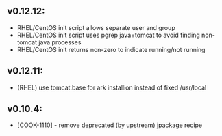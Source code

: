## v0.12.12: 

* RHEL/CentOS init script allows separate user and group 
* RHEL/CentOS init script uses pgrep java+tomcat to avoid finding non-tomcat java processes
* RHEL/CentOS init returns non-zero to indicate running/not running

## v0.12.11: 

* (RHEL) use tomcat.base for ark installion instead of fixed /usr/local

## v0.10.4:

* [COOK-1110] - remove deprecated (by upstream) jpackage recipe
